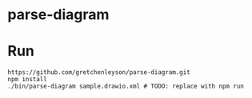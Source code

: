 # parse-diagram

# Run

	https://github.com/gretchenleyson/parse-diagram.git
	npm install
	./bin/parse-diagram sample.drawio.xml # TODO: replace with npm run


